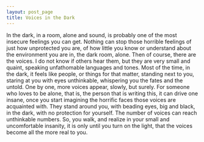 ```yaml
---
layout: post_page
title: Voices in the Dark
---
```


In the dark, in a room, alone and sound, is probably one of the most insecure feelings you can get. Nothing can stop those horrible feelings of just how unprotected you are, of how little you know or understand about the environment you are in, the dark room, alone. Then of course, there are the voices. I do not know if others hear them, but they are very small and quaint, speaking unfathomable languages and tones. Most of the time, in the dark, it feels like people, or things for that matter, standing next to you, staring at you with eyes unthinkable, whispering you the fates and the untold. One by one, more voices appear, slowly, but surely. For someone who loves to be alone, that is, the person that is writing this, it can drive one insane, once you start imagining the horrific faces those voices are acquainted with. They stand around you, with beading eyes, big and black, in the dark, with no protection for yourself. The number of voices can reach unthinkable numbers. So, you walk, and realize in your small and uncomfortable insanity, it is only until you turn on the light, that the voices become all the more real to you.